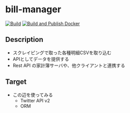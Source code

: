 # bill-manager
[![Build](https://github.com/azuki774/bill-manager/actions/workflows/build_gotest.yml/badge.svg)](https://github.com/azuki774/bill-manager/actions/workflows/build_gotest.yml)
[![Build and Publish Docker](https://github.com/azuki774/bill-manager/actions/workflows/image-push.yml/badge.svg)](https://github.com/azuki774/bill-manager/actions/workflows/image-push.yml)
## Description
- スクレイピングで取った各種明細CSVを取り込む
- APIとしてデータを提供する
- Rest API の家計簿サーバや、他クライアントと連携する

## Target
- この辺を使ってみる
    - Twitter API v2
    - ORM
